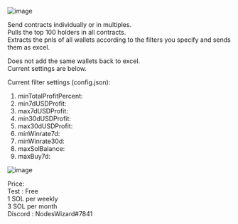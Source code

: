 
![image](https://github.com/user-attachments/assets/6e4694bb-65cc-4032-a50f-a626627e8cc5)

Send contracts individually or in multiples. <br>
Pulls the top 100 holders in all contracts. <br>
Extracts the pnls of all wallets according to the filters you specify and sends them as excel. <br>

Does not add the same wallets back to excel. <br>
Current settings are below. <br>

Current filter settings (config.json):
1) minTotalProfitPercent:
2) min7dUSDProfit:
3) max7dUSDProfit:
4) min30dUSDProfit:
5) max30dUSDProfit:
6) minWinrate7d:
7) minWinrate30d:
8) maxSolBalance:
9) maxBuy7d:

![image](https://github.com/user-attachments/assets/bb7a8b99-d34d-4bf2-9cc2-74a931cf6d27)

Price:  <br>
Test : Free <br>
1 SOL per weekly <br>
3 SOL per month <br>
Discord : NodesWizard#7841

